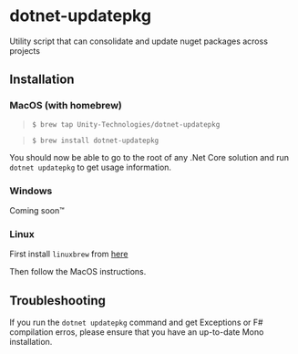 # dotnet-updatepkg
Utility script that can consolidate and update nuget packages across projects

## Installation

### MacOS (with homebrew)

> `$ brew tap Unity-Technologies/dotnet-updatepkg`

> `$ brew install dotnet-updatepkg`

You should now be able to go to the root of any .Net Core solution and run `dotnet updatepkg`
to get usage information.

### Windows 
Coming soon™️

### Linux

First install `linuxbrew` from [here](http://linuxbrew.sh/)

Then follow the MacOS instructions.

## Troubleshooting

If you run the `dotnet updatepkg` command and get Exceptions or F# compilation erros, please ensure that you have an up-to-date Mono installation.
